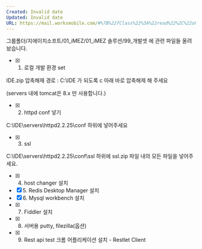 ```yaml
---
Created: Invalid date
Updated: Invalid date
URL: https://mail.worksmobile.com/#%7B%22fClass%22%3A%22read%22%2C%22oParameter%22%3A%7B%22charset%22%3A%22%22%2C%22prevNextMail%22%3Atrue%2C%22threadMail%22%3Atrue%2C%22mailSN%22%3A%224%22%2C%22threadMailSize%22%3A400%2C%22previewMode%22%3A2%2C%22threadMailSortOrder%22%3A0%2C%22type%22%3A%22all%22%7D%7D
---
```

그룹폴더/지에이치소프트/01_iMEZ/01_iMEZ 솔루션/99_개발셋 에 관련 파일들 올려 놨습니다.

- [x] 1. 로컬 개발 환경 set

IDE.zip 압축해재 경로 : C:\IDE 가 되도록 c 아래 바로 압축해제 해 주세요

(servers 내에 tomcat은 8.x 만 사용합니다.)

- [x] 2. httpd conf 넣기

C:\IDE\servers\httpd2.2.25\conf 하위에 넣어주세요

- [x] 3. ssl

C:\IDE\servers\httpd2.2.25\conf\ssl 하위에 ssl.zip 파일 내의 모든 파일을 넣어주세요.

- [x] 4. host changer 설치
- [x] 5. Redis Desktop Manager 설치
- [x] 6. Mysql workbench 설치
- [x] 7. Fiddler 설치
- [x] 8. 서버용 putty, filezilla(옵션)
- [x] 9. Rest api test 크롬 어플리케이션 설치 - Restlet Client